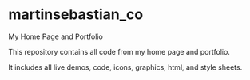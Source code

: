 martinsebastian_co
==================

My Home Page and Portfolio

This repository contains all code from my home page and portfolio.

It includes all live demos, code, icons, graphics, html, and style sheets.
